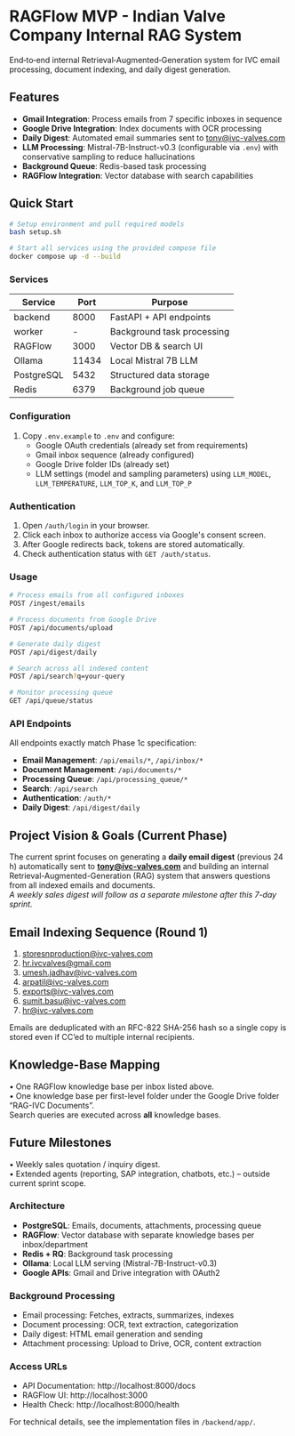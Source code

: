 # RAGFlow MVP - Indian Valve Company Internal RAG System

End‑to‑end internal Retrieval‑Augmented‑Generation system for IVC email processing, document indexing, and daily digest generation.

## Features

- **Gmail Integration**: Process emails from 7 specific inboxes in sequence
- **Google Drive Integration**: Index documents with OCR processing
- **Daily Digest**: Automated email summaries sent to tony@ivc-valves.com
- **LLM Processing**: Mistral-7B-Instruct-v0.3 (configurable via `.env`) with conservative sampling to reduce hallucinations
- **Background Queue**: Redis-based task processing
- **RAGFlow Integration**: Vector database with search capabilities

## Quick Start

```bash
# Setup environment and pull required models
bash setup.sh

# Start all services using the provided compose file
docker compose up -d --build
```

### Services

| Service   | Port | Purpose                       |
|-----------|------|-------------------------------|
| backend   | 8000 | FastAPI + API endpoints       |
| worker    | -    | Background task processing    |
| RAGFlow   | 3000 | Vector DB & search UI         |
| Ollama    | 11434| Local Mistral 7B LLM          |
| PostgreSQL| 5432 | Structured data storage       |
| Redis     | 6379 | Background job queue          |

### Configuration

1. Copy `.env.example` to `.env` and configure:
   - Google OAuth credentials (already set from requirements)
   - Gmail inbox sequence (already configured)
   - Google Drive folder IDs (already set)
   - LLM settings (model and sampling parameters) using `LLM_MODEL`, `LLM_TEMPERATURE`, `LLM_TOP_K`, and `LLM_TOP_P`

### Authentication

1. Open `/auth/login` in your browser.
2. Click each inbox to authorize access via Google's consent screen.
3. After Google redirects back, tokens are stored automatically.
4. Check authentication status with `GET /auth/status`.

### Usage

```bash
# Process emails from all configured inboxes
POST /ingest/emails

# Process documents from Google Drive
POST /api/documents/upload

# Generate daily digest
POST /api/digest/daily

# Search across all indexed content
POST /api/search?q=your-query

# Monitor processing queue
GET /api/queue/status
```

### API Endpoints

All endpoints exactly match Phase 1c specification:

- **Email Management**: `/api/emails/*`, `/api/inbox/*`
- **Document Management**: `/api/documents/*`
- **Processing Queue**: `/api/processing_queue/*`
- **Search**: `/api/search`
- **Authentication**: `/auth/*`
- **Daily Digest**: `/api/digest/daily`

## Project Vision & Goals (Current Phase)
The current sprint focuses on generating a **daily email digest** (previous 24 h) automatically sent to **tony@ivc-valves.com** and building an internal Retrieval-Augmented-Generation (RAG) system that answers questions from all indexed emails and documents.  
*A weekly sales digest will follow as a separate milestone after this 7-day sprint.*

## Email Indexing Sequence (Round 1)
1. storesnproduction@ivc-valves.com  
2. hr.ivcvalves@gmail.com  
3. umesh.jadhav@ivc-valves.com  
4. arpatil@ivc-valves.com  
5. exports@ivc-valves.com  
6. sumit.basu@ivc-valves.com  
7. hr@ivc-valves.com  

Emails are deduplicated with an RFC-822 SHA-256 hash so a single copy is stored even if CC’ed to multiple internal recipients.

## Knowledge-Base Mapping
• One RAGFlow knowledge base per inbox listed above.  
• One knowledge base per first-level folder under the Google Drive folder “RAG-IVC Documents”.  
Search queries are executed across **all** knowledge bases.

## Future Milestones
• Weekly sales quotation / inquiry digest.  
• Extended agents (reporting, SAP integration, chatbots, etc.) – outside current sprint scope.

### Architecture

- **PostgreSQL**: Emails, documents, attachments, processing queue
- **RAGFlow**: Vector database with separate knowledge bases per inbox/department
- **Redis + RQ**: Background task processing
- **Ollama**: Local LLM serving (Mistral-7B-Instruct-v0.3)
- **Google APIs**: Gmail and Drive integration with OAuth2

### Background Processing

- Email processing: Fetches, extracts, summarizes, indexes
- Document processing: OCR, text extraction, categorization
- Daily digest: HTML email generation and sending
- Attachment processing: Upload to Drive, OCR, content extraction

### Access URLs

- API Documentation: http://localhost:8000/docs
- RAGFlow UI: http://localhost:3000
- Health Check: http://localhost:8000/health

For technical details, see the implementation files in `/backend/app/`.
